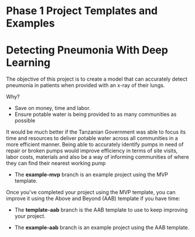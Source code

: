# Phase 1 Project Templates and Examples

# Detecting Pneumonia With Deep Learning

The objective of this project is to create a model that can accurately detect pneumonia in patients when provided with an x-ray of their lungs.



Why?
- Save on money, time and labor.
- Ensure potable water is being provided to as many communities as possible

It would be much better if the Tanzanian Government was able to focus its time and resources to deliver potable water across all communities in a more efficient manner.
Being able to accurately identify pumps in need of repair or broken pumps would improve efficiency in terms of site visits, labor costs, materials and also be a way of informing communities of where they can find their nearest working pump 

- The **example-mvp** branch is an example project using the MVP template.

Once you've completed your project using the MVP template, you can improve it using the Above and Beyond (AAB) template if you have time:

- The **template-aab** branch is the AAB template to use to keep improving your project.

- The **example-aab** branch is an example project using the AAB template.

